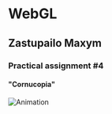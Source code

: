 # WebGL

<h2> Zastupailo Maxym</h2>
<h3>Practical assignment #4 </h3>
<h4>"Cornucopia"</h4>

![Animation](https://github.com/MaxZastupailo/MSVR_Labs/blob/PA4/Animation.gif)
